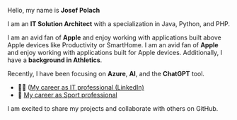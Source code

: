 Hello, my name is **Josef Polach** 

I am an **IT Solution Architect** with a specialization in Java, Python, and PHP. 

I am an avid fan of **Apple** and enjoy working with applications built above Apple devices like Productivity or SmartHome. 
I am an avid fan of **Apple** and enjoy working with applications built for Apple devices. Additionally, I have a **background in Athletics**. 

Recently, I have been focusing on **Azure**, **AI**, and the **ChatGPT** tool. 

- 👨‍💻 ([My career as IT professional (LinkedIn)](https://www.linkedin.com/in/josefpolach/)
- 🚧 [My career as Sport professional](https://worldathletics.org/athletes/czech-republic/josef-polach-14329439)

I am excited to share my projects and collaborate with others on GitHub.

